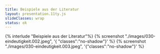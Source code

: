 ```yaml
---
title: Beispiele aus der Literatur
layout: presentation.11ty.js
slideClasses: wrap
status: ok
---
```



{% interlude "Beispiele aus der Literatur"%}
{% screenshot "./images/030-eindeutigkeit.002.jpeg", '{ "classes":"no-shadow"}' %}
{% screenshot "./images/030-eindeutigkeit.003.jpeg", '{"classes":"no-shadow"}' %}
